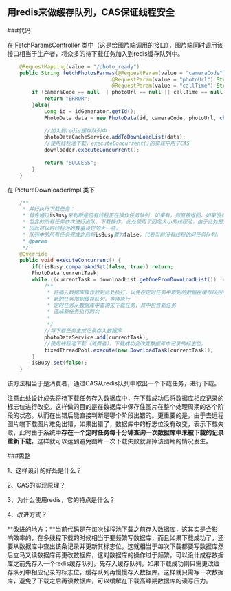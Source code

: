 ## 用redis来做缓存队列，CAS保证线程安全  

###代码

在 FetchParamsController 类中（这是给图片端调用的接口），图片端同时调用该接口相当于生产者，将众多的待下载任务加入到redis缓存队列中。

```java
	@RequestMapping(value = "/photo_ready")
    public String fetchPhotosParmas(@RequestParam(value = "cameraCode") String cameraCode,
                                  @RequestParam(value = "photoUrl") String photoUrl,
                                  @RequestParam(value = "callTime") String callTime){
        if (cameraCode == null || photoUrl == null || callTime == null || cameraCode.equals("") || photoUrl.equals("") || callTime.equals("")){
            return "ERROR";
        }else{
            Long id = idGenerator.getId();
            PhotoData data = new PhotoData(id, cameraCode, photoUrl, changeDataFormat(Long.parseLong(callTime)), 0, 0, 0, "0");
            
            //加入到redis缓存队列中
            photoDataCacheService.addToDownLoadList(data);
            //使用线程池下载，executeConcurrent()的实现中用了CAS
            downloader.executeConcurrent();
            
            return "SUCCESS";
        }
    }
```

在 PictureDownloaderImpl 类下

```java
	/**
     * 并行执行下载任务：
     * 首先通过isBusy来判断是否有线程正在操作任务队列，如果有，则直接返回，如果没有则对任务队列中
     * 包含的所有任务依次进行出队、下载操作。此处使用了固定大小的线程池，由于此处是IO密集型的任务
     * 因此可以将线程池的数量设定的大一些。
     * 队列中的所有任务完成之后将isBusy置为false，代表当前没有线程访问任务队列。
     * @param
     */
    @Override
    public void executeConcurrent() {
        if(!isBusy.compareAndSet(false, true)) return;
        PhotoData currentTask;
        while ((currentTask = downloadList.getOneFromDownLoadList()) != null) {
            /**
             * 将插入数据库操作放到此处执行，以免在定时任务中取到的数据在缓存队列中仍旧存在
             * 新的任务加到缓存队列，等待执行
             * 定时任务从数据库中查询未下载任务，其中包含新任务
             * 造成新任务执行两次
             *
             */
            //将下载任务生成记录存入数据库
            photoDataService.add(currentTask);
            //使用线程池下载（消费者），下载成功会改变数据库中记录的标志位。
            fixedThreadPool.execute(new DownloadTask(currentTask));
        }
        isBusy.set(false);
    }
```

该方法相当于是消费者，通过CAS从redis队列中取出一个下载任务，进行下载。  

注意此处设计成先将待下载任务存入数据库中，在下载成功后将数据库相应记录的标志位进行改变。这样做的目的是在数据库中保存住图片在整个处理周期的各个阶段的状态。从而在出错后能直接判断是哪个阶段出错的。更重要的是，由于去远程图片端下载图片难免出错，如果出错了，数据库中的标志位没有改变，表示下载失败，此时由于系统中**存在一个定时任务每十分钟查询一次数据库中未被下载的记录重新下载**，这样就可以达到避免图片一次下载失败就漏掉该图片的情况发生。  

###思路

1、这样设计的好处是什么？

2、CAS的实现原理？

3、为什么使用redis，它的特点是什么？

4、改进方式？

**改进的地方：**当前代码是在每次线程池下载之前存入数据库，这其实是会影响效率的，在多线程下载的时候相当于要频繁写数据库，而且如果下载成功了，还要从数据库中查出该条记录并更新其标志位，这就相当于每次下载都要写数据库然后立马又读数据库再更改数据库，这对数据库的操作过于频繁。可以设计成存数据库之前先存入一个redis缓存队列，先存入缓存队列，如果下载成功则只需更改缓存队列中相应记录的标志位，缓存队列再慢慢存入数据库。这样就只需写一次数据库，避免了下载之后再读数据库，可以缓解在下载高峰期数据库的读写压力。


